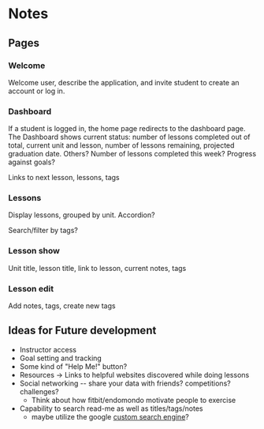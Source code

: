 # Notes

## Pages

### Welcome
Welcome user, describe the application, and invite student to create an account or log in.

### Dashboard
If a student is logged in, the home page redirects to the dashboard page.  The Dashboard shows current status: number of lessons completed out of total, current unit and lesson, number of lessons remaining, projected graduation date.  Others?  Number of lessons completed this week?  Progress against goals?

Links to next lesson, lessons, tags

### Lessons
Display lessons, grouped by unit.  Accordion?

Search/filter by tags?

### Lesson show
Unit title, lesson title, link to lesson, current notes, tags

### Lesson edit
Add notes, tags, create new tags

## Ideas for Future development
* Instructor access
* Goal setting and tracking
* Some kind of "Help Me!" button?
* Resources -> Links to helpful websites discovered while doing lessons
* Social networking -- share your data with friends? competitions? challenges?
  * Think about how fitbit/endomondo motivate people to exercise
* Capability to search read-me as well as titles/tags/notes
  * maybe utilize the google [custom search engine](https://developers.google.com/custom-search/docs/tutorial/introduction)?
